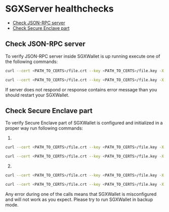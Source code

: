 <!-- SPDX-License-Identifier: (AGPL-3.0-only OR CC-BY-4.0) -->

# SGXServer healthchecks

-   [Check JSON-RPC server](#check-json-rpc-server)
-   [Check Secure Enclave part](#check-secure-enclave-part)

## Check JSON-RPC server

To verify JSON-RPC server inside SGXWallet is up running execute one of the following commands:

```bash
curl --cert <PATH_TO_CERTS>/file.crt --key <PATH_TO_CERTS>/file.key -X POST --data '{"jsonrpc":"2.0","id":1,"method":"getServerStatus","params":{}}' -H 'content-type:application/json;' <YOUR_SGX_SERVER_URL> -k
```

```bash
curl --cert <PATH_TO_CERTS>/file.crt --key <PATH_TO_CERTS>/file.key -X POST --data '{"jsonrpc":"2.0","id":2,"method":"getServerVersion","params":{}}' -H 'content-type:application/json;' <YOUR_SGX_SERVER_URL> -k
```

If server does not respond or response contains error message than you should restart your SGXWallet.

## Check Secure Enclave part

To verify Secure Enclave part of SGXWallet is configured and initialized in a proper way run following commands:

1. 
```bash
curl --cert <PATH_TO_CERTS>/file.crt --key <PATH_TO_CERTS>/file.key -X POST --data '{"jsonrpc":"2.0","id":3,"method":"importBLSKeyShare","params":{"keyShare":"0xe632f7fde2c90a073ec43eaa90dca7b82476bf28815450a11191484934b9c3f", "keyShareName":"BLS_KEY:SCHAIN_ID:123456789:NODE_ID:0:DKG_ID:0"}}' -H 'content-type:application/json;' <YOUR_SGX_SERVER_URL> -k
```

```bash
curl --cert <PATH_TO_CERTS>/file.crt --key <PATH_TO_CERTS>/file.key -X POST --data '{"jsonrpc":"2.0","id":4,"method":"blsSignMessageHash","params":{"keyShareName":"BLS_KEY:SCHAIN_ID:123456789:NODE_ID:0:DKG_ID:0", "t":1, "n":1, "messageHash":"09c6137b97cdf159b9950f1492ee059d1e2b10eaf7d51f3a97d61f2eee2e81db"}}' -H 'content-type:application/json;' <YOUR_SGX_SERVER_URL> -k
```

2. 
```bash
curl --cert <PATH_TO_CERTS>/file.crt --key <PATH_TO_CERTS>/file.key -X POST --data '{"jsonrpc":"2.0","id":5,"method":"importECDSAKey","params":{"key":"0xe632f7fde2c90a073ec43eaa90dca7b82476bf28815450a11191484934b9c3f", "keyName":"NEK:abcdef"}}' -H 'content-type:application/json;' <YOUR_SGX_SERVER_URL> -k
```

```bash
curl --cert <PATH_TO_CERTS>/file.crt --key <PATH_TO_CERTS>/file.key -X POST --data '{"jsonrpc":"2.0","id":6,"method":"ecdsaSignMessageHash","params":{"keyName":"NEK:abcdef", "base":16, "messageHash":"09c6137b97cdf159b9950f1492ee059d1e2b10eaf7d51f3a97d61f2eee2e81db"}}' -H 'content-type:application/json;' <YOUR_SGX_SERVER_URL> -k
```

Any error during one of the calls means that SGXWallet is misconfigured and will not work as you expect. Please try to run SGXWallet in backup mode.

